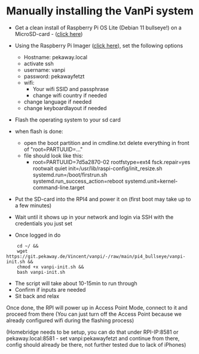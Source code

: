 # Manually installing the VanPi system

- Get a clean install of Raspberry Pi OS Lite (Debian 11 bullseye!)  on a MicroSD-card - ([click here](https://www.raspberrypi.com/software/operating-systems/))
 - Using the Raspberry Pi Imager ([click here](https://www.raspberrypi.com/software/)), set the following options
    - Hostname: pekaway.local
    - activate ssh
    - username: vanpi
    - password: pekawayfetzt
    - wifi:
        - Your wifi SSID and passphrase
        - change wifi country if needed
    - change language if needed
    - change keyboardlayout if needed

- Flash the operating system to your sd card

- when flash is done:
    - open the boot partition and in cmdline.txt delete everything in front of "root=PARTUUID=..."
    - file should look like this:
        - root=PARTUUID=7d5a2870-02 rootfstype=ext4 fsck.repair=yes rootwait quiet init=/usr/lib/raspi-config/init_resize.sh systemd.run=/boot/firstrun.sh systemd.run_success_action=reboot systemd.unit=kernel-command-line.target

- Put the SD-card into the RPI4 and power it on (first boot may take up to a few minutes)
- Wait until it shows up in your network and login via SSH with the credentials you just set
- Once logged in do
```
    cd ~/ &&
    wget https://git.pekaway.de/Vincent/vanpi/-/raw/main/pi4_bullseye/vanpi-init.sh &&
    chmod +x vanpi-init.sh &&
    bash vanpi-init.sh
```

- The script will take about 10-15min to run through
- Confirm if inputs are needed
- Sit back and relax

Once done, the RPI will power up in Access Point Mode, connect to it and proceed from there
(You can just turn off the Access Point because we already configured wifi during the flashing process)

(Homebridge needs to be setup, you can do that under RPI-IP:8581 or pekaway.local:8581 - set vanpi:pekawayfetzt and continue from there, config should already be there, not further tested due to lack of iPhones)

